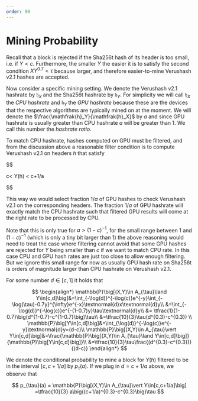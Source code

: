 ```yaml
---
order: 90
---
```

# Mining Probability
Recall that a block is rejected if the Sha256t hash of its header is too small, i.e. if $Y< c$. Furthermore, the smaller $Y$ the easier it is to satisfy the second condition $XY^{0.7}< \tau$ because larger, and therefore easier-to-mine Verushash v2.1 hashes are accepted.

Now consider a specific mining setting. We denote the Verushash v2.1 hashrate by $\mathfrak{h}_X$ and the Sha256t hashrate by $\mathfrak{h}_Y$. For simplicity we will call $\mathfrak{h}_X$ the *CPU hashrate* and $\mathfrak{h}_Y$ the *GPU hashrate* because these are the devices that the respective algorithms are typically mined on at the moment. We will denote the $\frac{\mathfrak{h}_Y}{\mathfrak{h}_X}$ by $a$ and since GPU hashrate is usually greater than CPU hashrate $a$ will be greater than 1. We call this number the *hashrate ratio*.

To match CPU hashrate, hashes computed on GPU must be filtered, and from the discussion above a reasonable filter condition is to compute Verushash v2.1 on headers $h$ that satisfy

$$ 

c< Y(h) < c+1/a

$$

This way we would select fraction $1/a$ of GPU hashes to check Verushash v2.1 on the corresponding headers. The fraction $1/a$ of GPU hashrate will exactly match the CPU hashrate such that filtered GPU results will come at the right rate to be processed by CPU. 

Note that this is only true for $a > (1-c)^{-1}$, for the small range between $1$ and $(1-c)^{-1}$ (which is only a tiny bit larger than 1) the above reasoning would need to treat the case where filtering cannot avoid that some GPU hashes are rejected for $Y$ being smaller than $c$ if we want to match CPU rate. In this case CPU and GPU hash rates are just too close to allow enough filtering. But we ignore this small range for now as usually GPU hash rate on Sha256t is orders of magnitude larger than CPU hashrate on Verushash v2.1.

For some number $d \in [c,1]$ it holds that

$$
\begin{align*} 
\mathbb{P}\big[(X,Y)\in A_{\tau}\land Y\in[c,d]\big]&=\int_{-\log(d)}^{-\log(c)}e^{-y}\int_{-\log(\tau)-0.7y}^{\infty}e^{-x}\textnormal{d}x\textnormal{d}y\\
&=\int_{-\log(d)}^{-\log(c)}e^{-(1-0.7)y}\tau\textnormal{d}y\\
&=
\tfrac{1}{1-0.7}\big(d^{1-0.7}-c^{1-0.7}\big)\tau\\
&=\tfrac{10}{3}\tau(d^{0.3}-c^{0.3}) \\
\mathbb{P}\big[Y\in[c,d]\big]&=\int_{\log(d)}^{-\log(c)}e^{-y}\textnormal{d}y=(d-c)\\
\mathbb{P}\big[(X,Y)\in A_{\tau}\vert Y\in[c,d]\big]&=\frac{\mathbb{P}\big[(X,Y)\in A_{\tau}\land Y\in[c,d]\big]}{\mathbb{P}\big[Y\in[c,d]\big]}\\
&=\tfrac{10}{3}\tau\frac{(d^{0.3}-c^{0.3})}{(d-c)}
\end{align*}
$$

We denote the conditional probability to mine a block for  $Y(h)$ filtered to be in the interval $[c, c+1/a]$ by $p_{\tau}(a)$. If we plug in $d=c+1/a$ above, we observe that

$$
p_{\tau}(a) = \mathbb{P}\big[(X,Y)\in A_{\tau}\vert Y\in[c,c+1/a]\big] =\tfrac{10}{3} a\big((c+1/a)^{0.3}-c^{0.3}\big)\tau
$$


